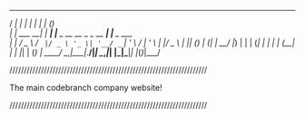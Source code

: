    _____          _      _                          _       _       
  / ____|        | |    | |                        | |     (_)      
 | |     ___   __| | ___| |__  _ __ __ _ _ __   ___| |__    _  ___  
 | |    / _ \ / _` |/ _ \ '_ \| '__/ _` | '_ \ / __| '_ \  | |/ _ \ 
 | |___| (_) | (_| |  __/ |_) | | | (_| | | | | (__| | | |_| | (_) |
  \_____\___/ \__,_|\___|_.__/|_|  \__,_|_| |_|\___|_| |_(_)_|\___/ 
                                                                    
                                                                    
/////////////////////////////////////////////////////////////////////

The main codebranch company website!

/////////////////////////////////////////////////////////////////////